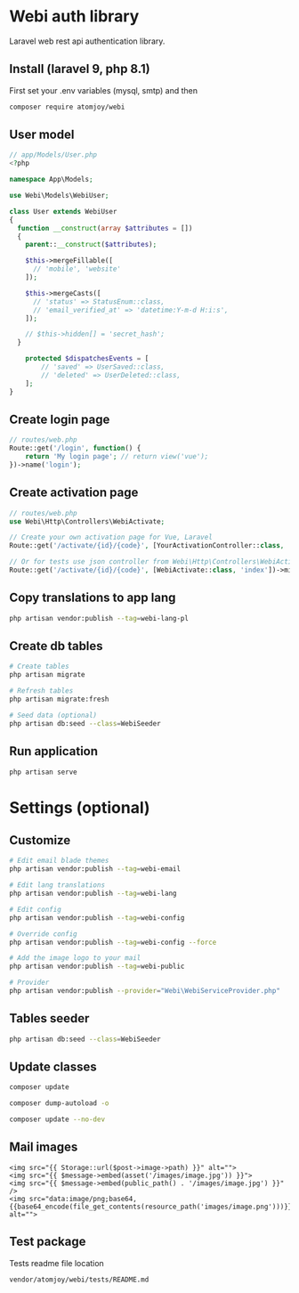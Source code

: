 # Webi auth library

Laravel web rest api authentication library.

## Install (laravel 9, php 8.1)

First set your .env variables (mysql, smtp) and then

```sh
composer require atomjoy/webi
```

## User model

```php
// app/Models/User.php
<?php

namespace App\Models;

use Webi\Models\WebiUser;

class User extends WebiUser
{
  function __construct(array $attributes = [])
  {
    parent::__construct($attributes);

    $this->mergeFillable([
      // 'mobile', 'website'
    ]);

    $this->mergeCasts([
      // 'status' => StatusEnum::class,
      // 'email_verified_at' => 'datetime:Y-m-d H:i:s',
    ]);

    // $this->hidden[] = 'secret_hash';
  }

	protected $dispatchesEvents = [
		// 'saved' => UserSaved::class,
		// 'deleted' => UserDeleted::class,
	];
}
```

## Create login page

```php
// routes/web.php
Route::get('/login', function() {
    return 'My login page'; // return view('vue');
})->name('login');
```

## Create activation page

```php
// routes/web.php
use Webi\Http\Controllers\WebiActivate;

// Create your own activation page for Vue, Laravel
Route::get('/activate/{id}/{code}', [YourActivationController::class, 'index'])->middleware(['webi-locale']);

// Or for tests use json controller from Webi\Http\Controllers\WebiActivate.php
Route::get('/activate/{id}/{code}', [WebiActivate::class, 'index'])->middleware(['webi-locale']);
```

## Copy translations to app lang

```sh
php artisan vendor:publish --tag=webi-lang-pl
```

## Create db tables

```sh
# Create tables
php artisan migrate

# Refresh tables
php artisan migrate:fresh

# Seed data (optional)
php artisan db:seed --class=WebiSeeder
```

## Run application

```sh
php artisan serve
```

# Settings (optional)

## Customize

```sh
# Edit email blade themes
php artisan vendor:publish --tag=webi-email

# Edit lang translations
php artisan vendor:publish --tag=webi-lang

# Edit config
php artisan vendor:publish --tag=webi-config

# Override config
php artisan vendor:publish --tag=webi-config --force

# Add the image logo to your mail
php artisan vendor:publish --tag=webi-public

# Provider
php artisan vendor:publish --provider="Webi\WebiServiceProvider.php"
```

## Tables seeder

```sh
php artisan db:seed --class=WebiSeeder
```

## Update classes

```sh
composer update

composer dump-autoload -o

composer update --no-dev
```

## Mail images

```blade
<img src="{{ Storage::url($post->image->path) }}" alt="">
<img src="{{ $message->embed(asset('/images/image.jpg')) }}">
<img src="{{ $message->embed(public_path() . '/images/image.jpg') }}" />
<img src="data:image/png;base64,{{base64_encode(file_get_contents(resource_path('images/image.png')))}}" alt="">
```

## Test package

Tests readme file location

```sh
vendor/atomjoy/webi/tests/README.md
```
